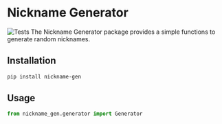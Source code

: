 # Nickname Generator
![Tests](https://github.com/L4zzur/nickname-gen/blob/main/.github/workflows/python-app.yml/badge.svg)
The Nickname Generator package provides a simple functions to generate random nicknames.

## Installation

```bash
pip install nickname-gen
```

## Usage

```python
from nickname_gen.generator import Generator
``` 
